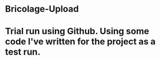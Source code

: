 # Bricolage-Upload


# Trial run using Github. Using some code I've written for the project as a test run.
